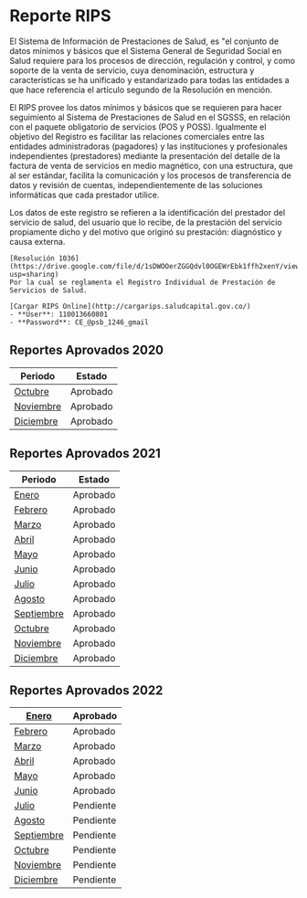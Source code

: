 # Reporte RIPS

El Sistema de Información de Prestaciones de Salud, es "el conjunto de datos mínimos y básicos que el Sistema General de Seguridad Social en Salud requiere para los procesos de dirección, regulación y control, y como soporte de la venta de servicio, cuya denominación, estructura y características se ha unificado y estandarizado para todas las entidades a que hace referencia el artículo segundo de la Resolución en mención.

El RIPS provee los datos mínimos y básicos que se requieren para hacer seguimiento al Sistema de Prestaciones de Salud en el SGSSS, en relación con el paquete obligatorio de servicios (POS y POSS). Igualmente el objetivo del Registro es facilitar las relaciones comerciales entre las entidades administradoras (pagadores) y las instituciones y profesionales independientes (prestadores) mediante la presentación del detalle de la factura de venta de servicios en medio magnético, con una estructura, que al ser estándar, facilita la comunicación y los procesos de transferencia de datos y revisión de cuentas, independientemente de las soluciones informáticas que cada prestador utilice.

Los datos de este registro se refieren a la identificación del prestador del servicio de salud, del usuario que lo recibe, de la prestación del servicio propiamente dicho y del motivo que originó su prestación: diagnóstico y causa externa.


```{note}
[Resolución 1036](https://drive.google.com/file/d/1sDWOOerZGGQdvl0OGEWrEbk1ffh2xenY/view?usp=sharing)
Por la cual se reglamenta el Registro Individual de Prestación de Servicios de Salud.

```

```{note}
[Cargar RIPS Online](http://cargarips.saludcapital.gov.co/)
- **User**: 110013660801
- **Password**: CE_@psb_1246_gmail
```

## Reportes Aprovados **2020**

| Periodo                                                                                            | Estado   |
| -------------------------------------------------------------------------------------------------- | -------- |
| [Octubre](https://drive.google.com/file/d/16tjAzzwG41gMc5ypjga4vm-vXGC8p0X3/view?usp=sharing)    | Aprobado |
| [Noviembre](https://drive.google.com/file/d/1Hc6_shsoMuNmw-YAEIj2lU1d4V2o235l/view?usp=sharing) | Aprobado |
| [Diciembre](https://drive.google.com/file/d/1HUDPicIexBOeP_EoquV7ZmN6S9rXXpUm/view?usp=sharing) | Aprobado |


## Reportes Aprovados **2021**

| Periodo                                                                                             | Estado   |
| --------------------------------------------------------------------------------------------------- | -------- |
| [Enero](https://drive.google.com/file/d/1bxzPPe9DusyWFhK58btpO7UUp34h5NPj/view?usp=sharing)       | Aprobado |
| [Febrero](https://drive.google.com/file/d/1v_ByjPCaLFNxBXNFpFpX7WhIp6ZhkVhD/view?usp=sharing)    | Aprobado |
| [Marzo](https://drive.google.com/file/d/1ttcM17FEu9kj7bHyDdfDlMhZhiojqlPG/view?usp=sharing)       | Aprobado |
| [Abril](https://drive.google.com/file/d/1f55EmuZpOHDFsLlYjK-UqkfMGBTgg4Bz/view?usp=sharing)       | Aprobado |
| [Mayo](https://drive.google.com/file/d/1ka0tUt34vYWJIe2uWuJrXdsNicoZXozS/view?usp=sharing)        | Aprobado |
| [Junio](https://drive.google.com/file/d/14z0JJwIVkYVGuGT0IICDRhZ5WVF8X8O1/view?usp=sharing)       | Aprobado |
| [Julio](https://drive.google.com/file/d/1y7OaoCyLTkxd5pp-He-CzgHUCBXQU1Se/view?usp=sharing)       | Aprobado |
| [Agosto](https://drive.google.com/file/d/1X-Ai6DtQfnY9Qkd7L-Fo3JZYW2B3500Z/view?usp=sharing)      | Aprobado |
| [Septiembre](https://drive.google.com/file/d/1ckH4059ccaCM9hDM_CBh4UmmyA9gGjGT/view?usp=sharing) | Aprobado |
| [Octubre](https://drive.google.com/file/d/1KjZ3HjgnIAlIeGxWu5txiZfxjGs5oAiA/view?usp=sharing)     | Aprobado |
| [Noviembre](https://drive.google.com/file/d/1X6vO5OmyXPQ2Zkh57Jmop8i-OQE8IVAt/view?usp=sharing)   | Aprobado |
| [Diciembre](https://drive.google.com/file/d/1bU1Pxwg3a2QF5exutLskhX_lHzCn-niO/view?usp=sharing)  | Aprobado |

## Reportes Aprovados **2022**

| [Enero](https://drive.google.com/file/d/1mOy0Gw5H3SUA1boWx1M0Xwmd5yknRPxX/view?usp=sharing)    | Aprobado  |
| ------------------------------------------------------------------------------------------------ | --------- |
| [Febrero](https://drive.google.com/file/d/1nceqfdduizS3VGha7fdW_LC6kscKO22y/view?usp=sharing) | Aprobado  |
| [Marzo](https://drive.google.com/file/d/1r8o-k5GcQXV1jkBNXsKzx5a0YJhDWtv0/view?usp=sharing)    | Aprobado  |
| [Abril](https://drive.google.com/file/d/1JsP6wAGpQotJneHul_ZfihTPxSdIshtE/view?usp=sharing)   | Aprobado  |
| [Mayo](https://drive.google.com/file/d/1JsP6wAGpQotJneHul_ZfihTPxSdIshtE/view?usp=sharing)    | Aprobado  |
| [Junio](https://drive.google.com/file/d/1--DHg-7S6BcK__v-Gb8T3LXuwlbXus8G/view?usp=sharing)  | Aprobado  |
| [Julio]()                                                                                      | Pendiente |
| [Agosto]()                                                                                     | Pendiente |
| [Septiembre]()                                                                                 | Pendiente |
| [Octubre]()                                                                                    | Pendiente |
| [Noviembre]()                                                                                  | Pendiente |
| [Diciembre]()                                                                                  | Pendiente |